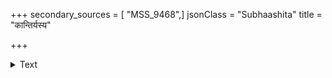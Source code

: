 +++
secondary_sources = [ "MSS_9468",]
jsonClass = "Subhaashita"
title = "कान्तिर्यस्य"

+++

<details><summary>Text</summary>

कान्तिर्यस्य शरन्निशाकरकलालावण्यसंवादिनी तं विक्रेतुमिहासि यासि किमहो हारं विहारं श्रियः।  
एतां पश्य पुरः पुलिन्दनगरीं भूपाः कुरङ्गीदृशां यत्रैता गलकन्दले च कुचयोरङ्के च गुञ्जास्रजः॥
</details>
